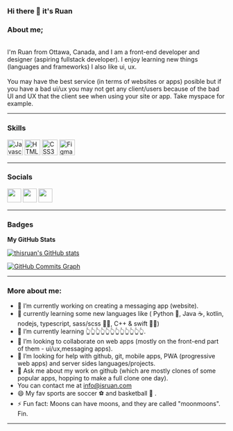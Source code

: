 ### Hi there 👋 it's Ruan

<!--
**thisRuan/thisruan** is a ✨ _special_ ✨ repository because its `README.md` (this file) appears on your GitHub profile.

Here are some ideas to get you started:-->

### About me;
  <br> I'm Ruan from Ottawa, Canada, and I am a front-end developer and designer (aspiring fullstack developer). I enjoy learning new things (languages and frameworks) I also like ui, ux.  
  <br>
You may have the best service (in terms of websites or apps) posible but if you have a bad ui/ux you may not get any client/users because of the bad UI and UX that the client see when using your site or app. Take myspace for example.
<hr>

### Skills

<p align="left">
<a href="https://developer.mozilla.org/en-US/docs/Web/JavaScript" target="_blank" rel="noreferrer"><img src="https://raw.githubusercontent.com/danielcranney/readme-generator/main/public/icons/skills/javascript-colored.svg" width="36" height="36" alt="Javascript" /></a>
<a href="https://developer.mozilla.org/en-US/docs/Glossary/HTML5" target="_blank" rel="noreferrer"><img src="https://raw.githubusercontent.com/danielcranney/readme-generator/main/public/icons/skills/html5-colored.svg" width="36" height="36" alt="HTML5" /></a>
<a href="https://www.w3.org/TR/CSS/#css" target="_blank" rel="noreferrer"><img src="https://raw.githubusercontent.com/danielcranney/readme-generator/main/public/icons/skills/css3-colored.svg" width="36" height="36" alt="CSS3" /></a>
<a href="https://www.figma.com/" target="_blank" rel="noreferrer"><img src="https://raw.githubusercontent.com/danielcranney/readme-generator/main/public/icons/skills/figma-colored.svg" width="36" height="36" alt="Figma" /></a>
</p>
<hr>

### Socials

<p align="left"> <a href="https://www.codepen.io/isruan" target="_blank" rel="noreferrer"><img src="https://raw.githubusercontent.com/danielcranney/readme-generator/main/public/icons/socials/codepen-dark.svg" width="32" height="32" /></a> <a href="https://www.github.com/isruan" target="_blank" rel="noreferrer"><img src="https://raw.githubusercontent.com/danielcranney/readme-generator/main/public/icons/socials/github-dark.svg" width="32" height="32" /></a> <a href="http://www.instagram.com/#" target="_blank" rel="noreferrer"><img src="https://raw.githubusercontent.com/danielcranney/readme-generator/main/public/icons/socials/instagram.svg" width="32" height="32" /></a></p>
<hr>

### Badges

<b>My GitHub Stats</b>

<a href="http://www.github.com/isruan"><img src="https://github-readme-stats.vercel.app/api?username=isruan&show_icons=true&hide=&count_private=true&title_color=0891b2&text_color=ffffff&icon_color=0891b2&bg_color=1c1917&hide_border=true&show_icons=true" alt="thisruan's GitHub stats" /></a>
<!--
<a href="http://www.github.com/isruan"><img src="https://github-readme-streak-stats.herokuapp.com/?user=thisruan&stroke=ffffff&background=1c1917&ring=0891b2&fire=0891b2&currStreakNum=ffffff&currStreakLabel=0891b2&sideNums=ffffff&sideLabels=ffffff&dates=ffffff&hide_border=true" /></a>-->

<a href="http://www.github.com/isruan"><img src="https://activity-graph.herokuapp.com/graph?username=isruan&bg_color=1c1917&color=ffffff&line=0891b2&point=ffffff&area_color=1c1917&area=true&hide_border=true&custom_title=GitHub%20Commits%20Graph" alt="GitHub Commits Graph" /></a>
<!--
<a href="https://github.com/isruan" align="left"><img src="https://github-readme-stats.vercel.app/api/top-langs/?username=thisruan&langs_count=10&title_color=0891b2&text_color=ffffff&icon_color=0891b2&bg_color=1c1917&hide_border=true&locale=en&custom_title=Top%20%Languages" alt="Top Languages" /></a>-->
<hr>

### More about me:
- 🔭 I’m currently working on creating a messaging app (website).
- 📳 currently learning some new languages like ( Python 🐍, Java ☕️, kotlin, nodejs, typescript, sass/scss 💁‍♀️, C++ & swift 🏃‍♂️)
- 🌱 I’m currently learning 👆👆👆👆👆👆👆👆👆👆👆👆.
- 👯 I’m looking to collaborate on web apps (mostly on the front-end part of them - ui/ux,messaging apps).
- 🤔 I’m looking for help with github, git, mobile apps, PWA (progressive web apps) and server sides languages/projects.
- 💬 Ask me about my work on github (which are mostly clones of some popular apps, hopping to make a full clone one day).
- You can contact me at [info@isruan.com](mailto:info@isruan.com)
- 😄 My fav sports are soccer ⚽️  and basketball 🏀 .
- ⚡ Fun fact: Moons can have moons, and they are called "moonmoons".<br>
Fin.
<hr>
